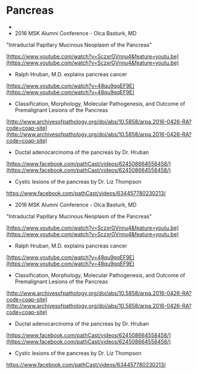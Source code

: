 # Pancreas


* 
* 2016 MSK Alumni Conference - Olca Basturk, MD

"Intraductal Papillary Mucinous Neoplasm of the Pancreas"

[https://www.youtube.com/watch?v=SczxrGVnnu4&feature=youtu.be](https://www.youtube.com/watch?v=SczxrGVnnu4&feature=youtu.be)

* Ralph Hruban, M.D. explains pancreas cancer

[https://www.youtube.com/watch?v=48qu9qqEF9E](https://www.youtube.com/watch?v=48qu9qqEF9E)

* Classification, Morphology, Molecular Pathogenesis, and Outcome of Premalignant Lesions of the Pancreas

[http://www.archivesofpathology.org/doi/abs/10.5858/arpa.2016-0426-RA?code=coap-site](http://www.archivesofpathology.org/doi/abs/10.5858/arpa.2016-0426-RA?code=coap-site)

* Ductal adenocarcinoma of the pancreas by Dr. Hruban

[https://www.facebook.com/pathCast/videos/624508664558458/](https://www.facebook.com/pathCast/videos/624508664558458/)

* Cystic lesions of the pancreas by Dr. Liz Thompson

https://www.facebook.com/pathCast/videos/634457780230213/

* 2016 MSK Alumni Conference - Olca Basturk, MD

"Intraductal Papillary Mucinous Neoplasm of the Pancreas"

[https://www.youtube.com/watch?v=SczxrGVnnu4&feature=youtu.be](https://www.youtube.com/watch?v=SczxrGVnnu4&feature=youtu.be)

* Ralph Hruban, M.D. explains pancreas cancer

[https://www.youtube.com/watch?v=48qu9qqEF9E](https://www.youtube.com/watch?v=48qu9qqEF9E)

* Classification, Morphology, Molecular Pathogenesis, and Outcome of Premalignant Lesions of the Pancreas

[http://www.archivesofpathology.org/doi/abs/10.5858/arpa.2016-0426-RA?code=coap-site](http://www.archivesofpathology.org/doi/abs/10.5858/arpa.2016-0426-RA?code=coap-site)

* Ductal adenocarcinoma of the pancreas by Dr. Hruban

[https://www.facebook.com/pathCast/videos/624508664558458/](https://www.facebook.com/pathCast/videos/624508664558458/)

* Cystic lesions of the pancreas by Dr. Liz Thompson

https://www.facebook.com/pathCast/videos/634457780230213/

